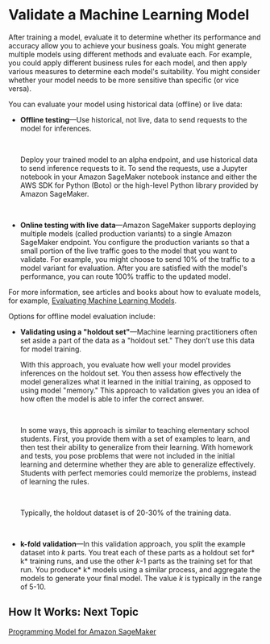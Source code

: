# Validate a Machine Learning Model<a name="how-it-works-model-validation"></a>

After training a model, evaluate it to determine whether its performance and accuracy allow you to achieve your business goals\. You might generate multiple models using different methods and evaluate each\. For example, you could apply different business rules for each model, and then apply various measures to determine each model's suitability\. You might consider whether your model needs to be more sensitive than specific \(or vice versa\)\. 

You can evaluate your model using historical data \(offline\) or live data:
+ **Offline testing**—Use historical, not live, data to send requests to the model for inferences\. 

   

  Deploy your trained model to an alpha endpoint, and use historical data to send inference requests to it\. To send the requests, use a Jupyter notebook in your Amazon SageMaker notebook instance and either the AWS SDK for Python \(Boto\) or the high\-level Python library provided by Amazon SageMaker\.

   
+ **Online testing with live data**—Amazon SageMaker supports deploying multiple models \(called production variants\) to a single Amazon SageMaker endpoint\. You configure the production variants so that a small portion of the live traffic goes to the model that you want to validate\. For example, you might choose to send 10% of the traffic to a model variant for evaluation\. After you are satisfied with the model's performance, you can route 100% traffic to the updated model\. 

For more information, see articles and books about how to evaluate models, for example, [Evaluating Machine Learning Models](http://www.oreilly.com/data/free/evaluating-machine-learning-models.csp)\. 

Options for offline model evaluation include:
+ **Validating using a "holdout set"**—Machine learning practitioners often set aside a part of the data as a "holdout set\." They don’t use this data for model training\.

  With this approach, you evaluate how well your model provides inferences on the holdout set\. You then assess how effectively the model generalizes what it learned in the initial training, as opposed to using model "memory\." This approach to validation gives you an idea of how often the model is able to infer the correct answer\. 

   

  In some ways, this approach is similar to teaching elementary school students\. First, you provide them with a set of examples to learn, and then test their ability to generalize from their learning\. With homework and tests, you pose problems that were not included in the initial learning and determine whether they are able to generalize effectively\. Students with perfect memories could memorize the problems, instead of learning the rules\.

   

  Typically, the holdout dataset is of 20\-30% of the training data\.

   
+ **k\-fold validation**—In this validation approach, you split the example dataset into *k* parts\. You treat each of these parts as a holdout set for* k* training runs, and use the other *k*\-1 parts as the training set for that run\. You produce* k* models using a similar process, and aggregate the models to generate your final model\. The value *k* is typically in the range of 5\-10\.

## How It Works: Next Topic<a name="howitwork-validation-nextstep"></a>

 [Programming Model for Amazon SageMaker](api-and-sdk-reference.md#how-it-works-prog-model) 